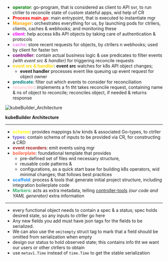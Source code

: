- <span style="color: green;"><b>operator</b></span>: go-program,  that is considered as client to API svr, to run ctrller to reconcile state of custom stateful apps, wid help of CR
- <span style="color: red;"><b>Process main.go</b></span>: main entrypoint, that is executed to instantiate mgr
- <font style="color:orange"><b>Manager</b></font>: orchestrates everything for us, by launching pods for ctrllers, clients, caches & webhooks; and monitoring these
- <font style="color:magenta"><b>client</b></font>: help access k8s API objects by taking care of authentication & protocols
- <font style="color:violet"><b>cache</b></font>: store recent requests for objects, by ctrllers n webhooks; used by client for faster txn
- <font style="color:purple"><b>controller</b></font>: contain actual business logic & use predicates to filter events _(with event src & handler)_ for triggering reconcile requests
- <font style="color:gold"><b>event src & handler</b></font>: **event src** watches for k8s API object changes; 
	- **event handler** processes event like queuing up event request for object owner
- <font style="color:teal"><b>predicate</b></font>: filter out which events to consider for reconciliation
- <font style="color:pink"><b>reconciler</b></font>: implements a fn tht takes reconcile request, containing name & ns of object to reconcile; reconciles object, if needed & returns response


![kubeBuilder_Architecture](https://github.com/user-attachments/assets/e66fa8a9-43ee-4718-808e-58a1e26115c0)

**kubeBuilder Architecture**

---
- <font style="color:yellow"><b>scheme</b></font>: provides mappings b/w kinds & associated Go-types, to ctrller
- <font style="color:slateblue"><b>types</b></font>: contain schema of inputs to be provided via CR, for constructing a CRD
- <font style="color:brown"><b>event recorders</b></font>: emit events using mgr
- <font style="color:Tomato"><b>boilerplate</b></font>: foundational template that provides 
	- pre-defined set of files wid necessary structure, 
	- reusable code patterns & 
	- configurations, as a quick start base for building k8s operators, wid minimal changes; that follows best practices
- <font style="color:dodgerblue"><b>scaffold</b></font>: process & tools that generate initial project structure, including integration boilerplate code
- <font style="color:mediumseagreen"><b>Markers</b></font>: acts as extra metadata, telling [controller-tools](https://github.com/kubernetes-sigs/controller-tools) _(our code and YAML generator)_ extra information

---
- every functional object needs to contain a spec & a status; spec holds desired state, so any inputs to ctrller go here
- Any new fields you add must have json tags for the fields to be serialized.
- We can also use the `omitempty` struct tag to mark that a field should be omitted from serialization when empty
- design our status to hold observed state; this contains info tht we want our users or other ctrllers to obtain
- use `metav1.Time` instead of `time.Time` to get the stable serialization


